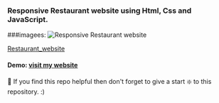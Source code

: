 ### Responsive Restaurant website using Html, Css and JavaScript.

###imagees: ![Responsive Restaurant website](https://github.com/pattjoshi/Restaurant_HTML_CSS_JS.github.io/blob/main/restaurant-webpage.jpg)


 [Restaurant_website](https://github.com/pattjoshi/Restaurant_HTML_CSS_JS.github.io/blob/main/restaurant-webpage.jpg)
 
 
 #### Demo: [visit my website](https://pattjoshi.github.io/Responsive_Restaurant_website/ "click to open")
 
🙏 If you find this repo helpful then don't forget to give a start ❇️ to this repository. :)
